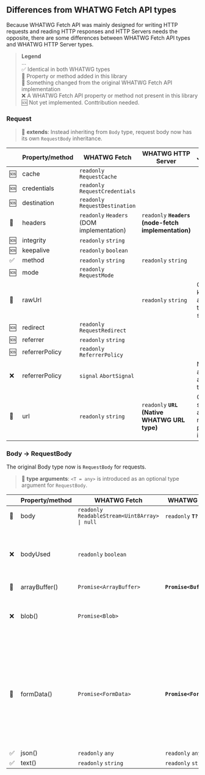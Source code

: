 ## Differences from WHATWG Fetch API types

Because WHATWG Fetch API was mainly designed for writing HTTP requests and reading HTTP responses and HTTP Servers needs the opposite, there are some differences between WHATWG Fetch API types and WHATWG HTTP Server types.

> **Legend**
> <br/>...
> <br/>✅ Identical in both WHATWG types
> <br/>🌟 Property or method added in this library
> <br/>💱 Something changed from the original WHATWG Fetch API implementation
> <br/>❌ A WHATWG Fetch API property or method not present in this library
> <br/>🆘 Not yet implemented. Conttribution needed.

### Request

> 💱 **extends**: Instead inheriting from `Body` type, request body now has its own `RequestBody` inheritance.

| | Property/method | WHATWG Fetch | WHATWG HTTP Server | Justification |
| --- | --- | --- | --- | --- |
| 🆘 | cache | `readonly` `RequestCache` |
| 🆘 | credentials | `readonly` `RequestCredentials` |
| 🆘 | destination | `readonly` `RequestDestination` |
| 💱 | headers | `readonly` `Headers` (DOM implementation) | `readonly` **`Headers` (node-fetch implementation)** |
| 🆘 | integrity | `readonly` `string` |
| 🆘 | keepalive | `readonly` `boolean` |
| ✅ | method | `readonly` `string` | `readonly` `string` |
| 🆘 | mode | `readonly` `RequestMode` |
| 🌟 | rawUrl | | `readonly` `string` | Created to keep an access to the URL as string.
| 🆘 | redirect | `readonly` `RequestRedirect` |
| 🆘 | referrer | `readonly` `string` |
| 🆘 | referrerPolicy | `readonly` `ReferrerPolicy` |
| ❌ | referrerPolicy | `signal` `AbortSignal` | | Not applicable to a Request in the server |
| 💱 | url | `readonly` `string` | `readonly` **`URL` (Native WHATWG URL type)** | Original URL string is accessed by new `rawUrl` property instead. |

### Body → RequestBody

The original Body type now is `RequestBody` for requests.

> 🌟 **type arguments**: `<T = any>` is introduced as an optional type argument for `RequestBody`.

| | Property/method | WHATWG Fetch | WHATWG HTTP Server | Justification |
| --- | --- | --- | --- | --- |
| 💱 | body | `readonly` `ReadableStream<Uint8Array> \| null` | `readonly` **`T?`** |
| ❌ | bodyUsed | `readonly` `boolean` | | Since `body` property cannot be a stream, this property is not applicable in the server. |
| 💱 | arrayBuffer() | `Promise<ArrayBuffer>` | **`Promise<Buffer>`** |
| ❌ | blob() | `Promise<Blob>` | | Not applicable as there is no Blob implementation or necessity in Node.js |
| 💱 | formData() | `Promise<FormData>` | **`Promise<FormDataEntry[]>`** | Since original `FormData` type is bounded to an specific client implementation of `File` API, a new `FormDataEntry` type was introduced to work with form-data requests. |
| ✅ | json() | `readonly` `any` | `readonly` `any` |
| ✅ | text() | `readonly` `string` | `readonly` `string` |